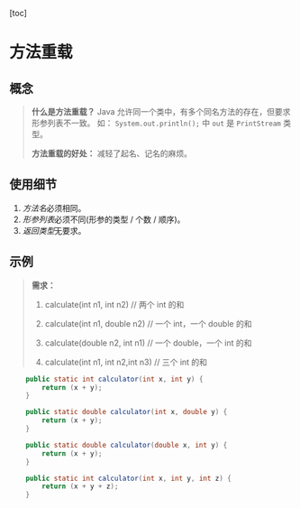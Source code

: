 [toc]

# 方法重载

## 概念

> **什么是方法重载？**
> 	Java 允许同一个类中，有多个同名方法的存在，但要求形参列表不一致。
> 	如：
> 		`System.out.println();` 中 `out` 是 `PrintStream` 类型。
>
> **方法重载的好处：**
> 	减轻了起名、记名的麻烦。

## 使用细节

1. *方法名*必须相同。
2. *形参列表*必须不同(形参的类型 / 个数 / 顺序)。
3. *返回类型*无要求。

## 示例

> **需求：**
>
> 1) calculate(int n1, int n2)		// 两个 int 的和 
>
> 2) calculate(int n1, double n2)     // 一个 int，一个 double 的和 
>
> 3) calculate(double n2, int n1)     // 一个 double，一个 int 的和 
>
> 4) calculate(int n1, int n2,int n3) // 三个 int 的和

```java
    public static int calculator(int x, int y) {
        return (x + y);
    }

    public static double calculator(int x, double y) {
        return (x + y);
    }

    public static double calculator(double x, int y) {
        return (x + y);
    }

    public static int calculator(int x, int y, int z) {
        return (x + y + z);
    }
```

